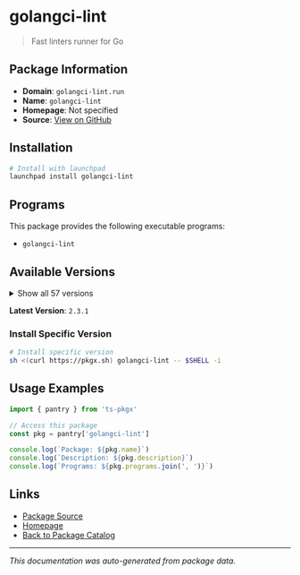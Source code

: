 # golangci-lint

> Fast linters runner for Go

## Package Information

- **Domain**: `golangci-lint.run`
- **Name**: `golangci-lint`
- **Homepage**: Not specified
- **Source**: [View on GitHub](https://github.com/pkgxdev/pantry/tree/main/projects/golangci-lint.run/package.yml)

## Installation

```bash
# Install with launchpad
launchpad install golangci-lint
```

## Programs

This package provides the following executable programs:

- `golangci-lint`

## Available Versions

<details>
<summary>Show all 57 versions</summary>

- `2.3.1`, `2.3.0`, `2.2.2`, `2.2.1`, `2.2.0`
- `2.1.6`, `2.1.5`, `2.1.4`, `2.1.3`, `2.1.2`
- `2.1.1`, `2.1.0`, `2.0.2`, `2.0.1`, `2.0.0`
- `1.64.8`, `1.64.7`, `1.64.6`, `1.64.5`, `1.64.4`
- `1.64.3`, `1.64.2`, `1.63.4`, `1.63.3`, `1.63.2`
- `1.63.1`, `1.63.0`, `1.62.2`, `1.62.0`, `1.61.0`
- `1.60.3`, `1.60.2`, `1.60.1`, `1.59.1`, `1.59.0`
- `1.58.2`, `1.58.1`, `1.58.0`, `1.57.2`, `1.57.1`
- `1.57.0`, `1.56.2`, `1.56.1`, `1.56.0`, `1.55.2`
- `1.55.1`, `1.55.0`, `1.54.2`, `1.54.1`, `1.53.3`
- `1.53.2`, `1.53.1`, `1.53.0`, `1.52.2`, `1.52.1`
- `1.52.0`, `1.51.2`

</details>

**Latest Version**: `2.3.1`

### Install Specific Version

```bash
# Install specific version
sh <(curl https://pkgx.sh) golangci-lint -- $SHELL -i
```

## Usage Examples

```typescript
import { pantry } from 'ts-pkgx'

// Access this package
const pkg = pantry['golangci-lint']

console.log(`Package: ${pkg.name}`)
console.log(`Description: ${pkg.description}`)
console.log(`Programs: ${pkg.programs.join(', ')}`)
```

## Links

- [Package Source](https://github.com/pkgxdev/pantry/tree/main/projects/golangci-lint.run/package.yml)
- [Homepage](#)
- [Back to Package Catalog](../../package-catalog.md)

---

*This documentation was auto-generated from package data.*
